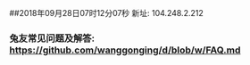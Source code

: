 ##2018年09月28日07时12分07秒 新址: 104.248.2.212
### 兔友常见问题及解答: https://github.com/wanggonging/d/blob/w/FAQ.md
